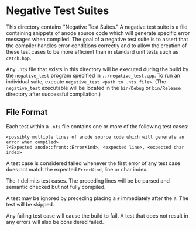 
# Negative Test Suites

This directory contains "Negative Test Suites."  A negative test suite is a file containing snippets of anode source code
which will generate specific error messages when compiled.  The goal of a negative test suite is to assert that the compiler 
handles error conditions correctly and to allow the creation of these test cases to be more efficient than in standard unit
tests such as `catch.hpp`.

Any `.nts` file that exists in this directory will be executed during the build by the `negative_test` program specified in 
`../negative_test.cpp`.  To run an individual suite, execute `negative_test <path to .nts file>`.  (The `negative_test` executable
will be located in the `bin/Debug` or `bin/Release` directory after successful compilation.)

## File Format

Each test within a `.nts` file contains one or more of the following test cases:

```
<possibly multiple lines of anode source code which will generate an error when compiled>
?<Expected anode::front::ErrorKind>, <expected line>, <expected char index>
```

A test case is considered failed whenever the first error of any test case does not match the expected `ErrorKind`, line or char index.

The `?` delimits test cases.  The preceding lines will be be parsed and semantic checked but not fully compiled.  

A test may be ignored by preceding placing a `#` immediately after the `?`.  The test will be skipped. 

Any failing test case will cause the build to fail.  A test that does not result in any errors will also be considered failed.

